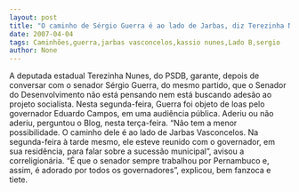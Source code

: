 ```yaml
---
layout: post
title: "O caminho de Sérgio Guerra é ao lado de Jarbas, diz Terezinha Nunes"
date: 2007-04-04
tags: Caminhões,guerra,jarbas vasconcelos,kassio nunes,Lado B,sergio
author: None
---
```

A deputada estadual Terezinha Nunes, do PSDB, garante, depois de conversar com o senador Sérgio Guerra, do mesmo partido, que o Senador do Desenvolvimento não está pensando nem está buscando adesão ao projeto socialista.
Nesta segunda-feira, Guerra foi objeto de loas pelo governador Eduardo Campos, em uma audiência pública.
Aderiu ou não aderiu, perguntou o Blog, nesta terça-feira.
“Não tem a menor possibilidade. O caminho dele é ao lado de Jarbas Vasconcelos. Na segunda-feira à tarde mesmo, ele esteve reunido com o governador, em sua residência, para falar sobre a sucessão municipal”, avisou a correligionária.
“É que o senador sempre trabalhou por Pernambuco e, assim, é adorado por todos os governadores”, explicou, bem fanzoca e tiete. 